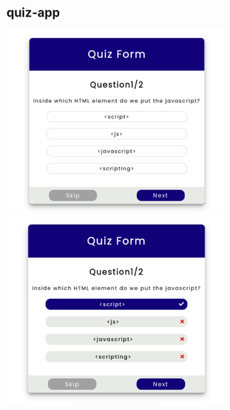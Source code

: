 # quiz-app

<img src="https://github.com/afryannn/quizApp-RELEASE/blob/master/src/assets/quizprev1.png">
<img src="https://github.com/afryannn/quizApp-RELEASE/blob/master/src/assets/quizprev2.png">

